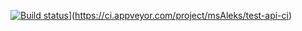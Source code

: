 [![Build status](https://ci.appveyor.com/api/projects/status/x7qkm6t9gg9xtwgs?svg=true)](https://ci.appveyor.com/projects/status/x7qkm6t9gg9xtwgs?svg=true)](https://ci.appveyor.com/project/msAleks/test-api-ci) 